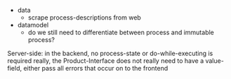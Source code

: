  - data
   - scrape process-descriptions from web
 - datamodel
   - do we still need to differentiate between process and immutable process?


Server-side:
    in the backend, no process-state or do-while-executing is required
    really, the Product-Interface does not really need to have a value-field, either
    pass all errors that occur on to the frontend